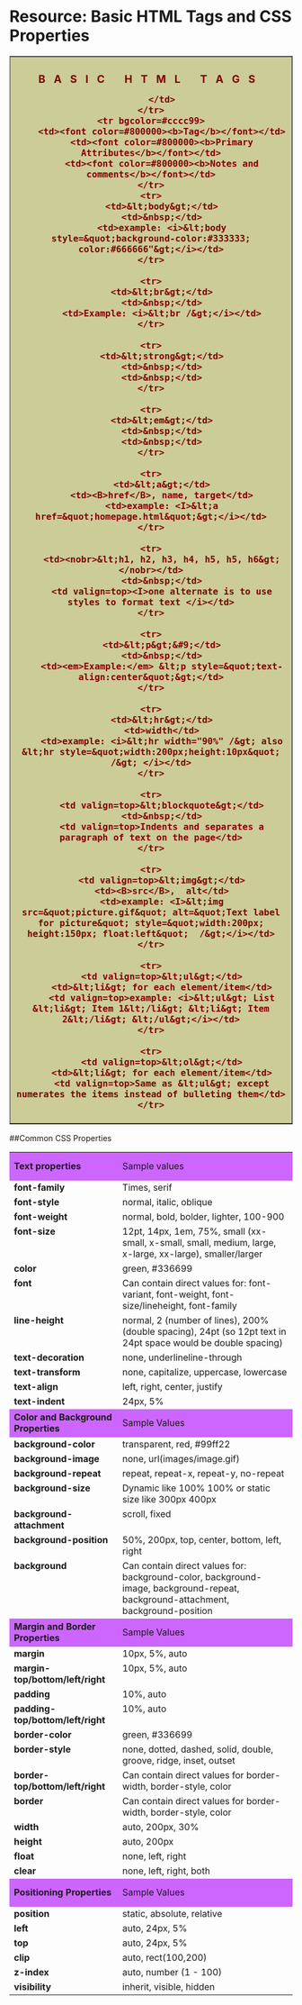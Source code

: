 Resource: Basic HTML Tags and CSS Properties
==============


<table border=1 cellpadding=9 bgcolor="#ffffcc">
	<tr bgcolor="#cccc99">
		<td colspan=3 align=center>
		<h3 style="color:#800000">
			B &nbsp;&nbsp;A &nbsp;&nbsp;S &nbsp;&nbsp;I &nbsp;&nbsp;C&nbsp;&nbsp;&nbsp;&nbsp;&nbsp;&nbsp; H&nbsp;&nbsp; T&nbsp;&nbsp; M&nbsp;&nbsp; L&nbsp;&nbsp;&nbsp;&nbsp;&nbsp;&nbsp; T &nbsp;&nbsp;A &nbsp;&nbsp;G &nbsp;&nbsp;S &nbsp;&nbsp;

		</td>
	</tr>
	<tr bgcolor=#cccc99>
		<td><font color=#800000><b>Tag</b></font></td>
		<td><font color=#800000><b>Primary Attributes</b></font></td>
		<td><font color=#800000><b>Notes and comments</b></font></td>
	</tr>
	<tr>
		<td>&lt;body&gt;</td>
		<td>&nbsp;</td>
		<td>example: <i>&lt;body style=&quot;background-color:#333333; color:#666666"&gt;</i></td>
	</tr>

	<tr>
		<td>&lt;br&gt;</td>
		<td>&nbsp;</td>
		<td>Example: <i>&lt;br /&gt;</i></td>
	</tr>

	<tr>
		<td>&lt;strong&gt;</td>
		<td>&nbsp;</td>
		<td>&nbsp;</td>
	</tr>

	<tr>
		<td>&lt;em&gt;</td>
		<td>&nbsp;</td>
		<td>&nbsp;</td>
	</tr>

	<tr>
		<td>&lt;a&gt;</td>
		<td><B>href</B>, name, target</td>
		<td>example: <I>&lt;a href=&quot;homepage.html&quot;&gt;</i></td>
	</tr>

	<tr>
		<td><nobr>&lt;h1, h2, h3, h4, h5, h5, h6&gt;</nobr></td>
		<td>&nbsp;</td>
		<td valign=top><I>one alternate is to use styles to format text </i></td>
	</tr>

	<tr>
		<td>&lt;p&gt;&#9;</td>
		<td>&nbsp;</td>
		<td><em>Example:</em> &lt;p style=&quot;text-align:center&quot;&gt;</td>
	</tr>

	<tr>
		<td>&lt;hr&gt;</td>
		<td>width</td>
		<td>example: <i>&lt;hr width="90%" /&gt; also &lt;hr style=&quot;width:200px;height:10px&quot; /&gt; </i></td>
	</tr>

	<tr>
		<td valign=top>&lt;blockquote&gt;</td>
		<td>&nbsp;</td>
		<td valign=top>Indents and separates a paragraph of text on the page</td>
	</tr>

	<tr>
		<td valign=top>&lt;img&gt;</td>
		<td><B>src</B>,  alt</td>
		<td>example: <I>&lt;img src=&quot;picture.gif&quot; alt=&quot;Text label for picture&quot; style=&quot;width:200px; height:150px; float:left&quot;  /&gt;</i></td>
	</tr>

	<tr>
		<td valign=top>&lt;ul&gt;</td>
		<td>&lt;li&gt; for each element/item</td>
		<td valign=top>example: <i>&lt;ul&gt; List &lt;li&gt; Item 1&lt;/li&gt; &lt;li&gt; Item 2&lt;/li&gt; &lt;/ul&gt;</i></td>
	</tr>

	<tr>
		<td valign=top>&lt;ol&gt;</td>
		<td>&lt;li&gt; for each element/item</td>
		<td valign=top>Same as &lt;ul&gt; except numerates the items instead of bulleting them</td>
	</tr>
<!--
<tr><td valign=top>&lt;dl&gt;</td>
<td>Tags &lt;dt&gt; and &lt;dd&gt; work similiar to &lt;li&gt;</td>
<td valign=top>Often useful in conjunction with &lt;ul&gt; &lt;li&gt; to create tiered bulleted items</td></tr>
-->
</table>

##Common CSS Properties

<table>

<tr bgcolor=#cc66ff>
<td valign=middle height=50>
<strong>Text properties</strong>
</td>
<td valign=middle>Sample values</td>
</tr>

<tr>
<td valign=top><strong>font-family</strong></td>
<td valign=top>Times, serif
</td></tr>

<tr>
<td valign=top><strong>font-style</strong></td>
<td valign=top>normal, italic, oblique
</td></tr>

<tr>
<td valign=top><strong>font-weight</strong></td>
<td valign=top>normal, bold, bolder, lighter, 100-900
</td></tr>

<tr>
<td valign=top><strong>font-size</strong></td>
<td valign=top>12pt, 14px, 1em, 75%, small (xx-small, x-small, small, medium, large, x-large, xx-large), smaller/larger
</td></tr>

<tr>
<td valign=top><strong>color</strong></td>
<td valign=top>green, #336699
</td></tr>

<tr>
<td valign=top><strong>font</strong></td>
<td valign=top>Can contain direct values for: font-variant, font-weight, font-size/lineheight, font-family
</td></tr>

<tr>
<td valign=top><strong>line-height</strong></td>
<td valign=top>normal, 2 (number of lines), 200% (double spacing), 24pt (so 12pt text in 24pt space would be double spacing)
</td></tr>

<tr>
<td valign=top><strong>text-decoration</strong></td>
<td valign=top>none, underlineline-through
</td></tr>

<tr>
<td valign=top><strong>text-transform</strong></td>
<td valign=top>none, capitalize, uppercase, lowercase
</td></tr>

<tr>
<td valign=top><strong>text-align</strong></td>
<td valign=top>left, right, center, justify
</td></tr>

<tr>
<td valign=top><strong>text-indent</strong></td>
<td valign=top>24px, 5%<br> 
</td></tr>



<tr bgcolor=#cc66ff>
<td valign=middle height=50>
<strong>Color and Background Properties</strong>
</td>
<td valign=middle>Sample Values</td>
</tr>

<tr>
<td valign=top><strong>background-color</strong></td>
<td valign=top>transparent, red, #99ff22
</td></tr>

<tr>
<td valign=top><strong>background-image</strong></td>
<td valign=top>none, url(images/image.gif)
</td></tr>

<tr>
<td valign=top><strong>background-repeat</strong></td>
<td valign=top>repeat, repeat-x, repeat-y, no-repeat
</td></tr>

<tr>
<td valign=top><strong>background-size</strong></td>
<td valign=top>Dynamic like 100% 100% or static size like 300px 400px
</td>
</tr>

<tr>
<td valign=top><strong>background-attachment</strong></td>
<td valign=top>scroll, fixed
</td></tr>

<tr>
<td valign=top><strong>background-position</strong></td>
<td valign=top>50%, 200px, top, center, bottom, left, right
</td></tr>

<tr>
<td valign=top><strong>background</strong></td>
<td valign=top>Can contain direct values for: background-color, background-image, background-repeat, background-attachment, background-position<br> 
</td></tr>


<tr bgcolor=#cc66ff>
<td valign=middle height=50>
<strong>Margin and Border Properties</strong>
</td>
<td valign=middle>Sample Values</td>
</tr>

<tr>
<td valign=top><strong>margin</strong></td>
<td valign=top>10px, 5%, auto
</td></tr>

<tr>
<td valign=top><strong>margin-top/bottom/left/right</strong></td>
<td valign=top>10px, 5%, auto
</td></tr>

<tr>
<td valign=top><strong>padding</strong></td>
<td valign=top>10%, auto
</td></tr>

<tr>
<td valign=top><strong>padding-top/bottom/left/right</strong></td>
<td valign=top>10%, auto
</td></tr>

<tr>
<td valign=top><strong>border-color</strong></td>
<td valign=top>green, #336699
</td></tr>

<tr>
<td valign=top><strong>border-style</strong></td>
<td valign=top>none, dotted, dashed, solid, double, groove, ridge, inset, outset</td></tr>

<tr>
<td valign=top><strong>border-top/bottom/left/right</strong></td>
<td valign=top>Can contain direct values for border-width, border-style, color</td></tr>

<tr>
<td valign=top><strong>border</strong></td>
<td valign=top>Can contain direct values for border-width, border-style, color
</td></tr>

<tr>
<td valign=top><strong>width</strong></td>
<td valign=top>auto, 200px, 30%
</td></tr>

<tr>
<td valign=top><strong>height</strong></td>
<td valign=top>auto, 200px
</td></tr>

<tr>
<td valign=top><strong>float</strong></td>
<td valign=top>none, left, right
</td></tr>

<tr>
<td valign=top><strong>clear</strong></td>
<td valign=top>none, left, right, both<br> 
</td></tr>



<tr bgcolor=#cc66ff>
<td valign=middle height=50>
<strong>Positioning Properties</strong>
</td>
<td valign=middle>Sample Values</td>
</tr>

<tr>
<td valign=top><strong>position</strong></td>
<td valign=top>static, absolute, relative</td></tr>

<tr>
<td valign=top><strong>left</strong></td>
<td valign=top>auto, 24px, 5%
</td></tr>

<tr>
<td valign=top><strong>top</strong></td>
<td valign=top>auto, 24px, 5%</td></tr>

<tr>
<td valign=top><strong>clip</strong></td>
<td valign=top>auto, rect(100,200)</td></tr>

<tr>
<td valign=top><strong>z-index</strong></td>
<td valign=top>auto, number (1 - 100)
</td></tr>

<tr>
<td valign=top><strong>visibility</strong></td>
<td valign=top>inherit, visible, hidden
</td></tr>

</table>  

